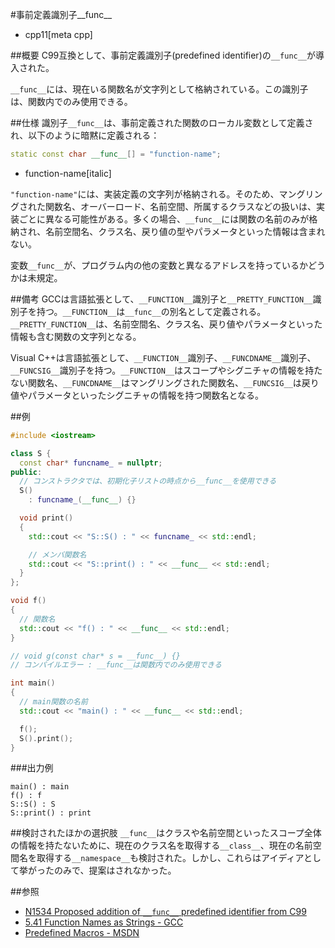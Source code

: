 #事前定義識別子\_\_func\_\_
* cpp11[meta cpp]

##概要
C99互換として、事前定義識別子(predefined identifier)の`__func__`が導入された。

`__func__`には、現在いる関数名が文字列として格納されている。この識別子は、関数内でのみ使用できる。


##仕様
識別子`__func__`は、事前定義された関数のローカル変数として定義され、以下のように暗黙に定義される：

```cpp
static const char __func__[] = "function-name";
```
* function-name[italic]

`"function-name"`には、実装定義の文字列が格納される。そのため、マングリングされた関数名、オーバーロード、名前空間、所属するクラスなどの扱いは、実装ごとに異なる可能性がある。多くの場合、`__func__`には関数の名前のみが格納され、名前空間名、クラス名、戻り値の型やパラメータといった情報は含まれない。


変数`__func__`が、プログラム内の他の変数と異なるアドレスを持っているかどうかは未規定。


##備考
GCCは言語拡張として、`__FUNCTION__`識別子と`__PRETTY_FUNCTION__`識別子を持つ。`__FUNCTION__`は`__func__`の別名として定義される。`__PRETTY_FUNCTION__`は、名前空間名、クラス名、戻り値やパラメータといった情報も含む関数の文字列となる。

Visual C++は言語拡張として、`__FUNCTION__`識別子、`__FUNCDNAME__`識別子、`__FUNCSIG__`識別子を持つ。`__FUNCTION__`はスコープやシグニチャの情報を持たない関数名、`__FUNCDNAME__`はマングリングされた関数名、`__FUNCSIG__`は戻り値やパラメータといったシグニチャの情報を持つ関数名となる。


##例
```cpp
#include <iostream>

class S {
  const char* funcname_ = nullptr;
public:
  // コンストラクタでは、初期化子リストの時点から__func__を使用できる
  S()
    : funcname_(__func__) {}

  void print()
  {
    std::cout << "S::S() : " << funcname_ << std::endl;

    // メンバ関数名
    std::cout << "S::print() : " << __func__ << std::endl;
  }
};

void f()
{
  // 関数名
  std::cout << "f() : " << __func__ << std::endl;
}

// void g(const char* s = __func__) {}
// コンパイルエラー : __func__は関数内でのみ使用できる

int main()
{
  // main関数の名前
  std::cout << "main() : " << __func__ << std::endl;

  f();
  S().print();
}
```

###出力例
```
main() : main
f() : f
S::S() : S
S::print() : print
```


##検討されたほかの選択肢
`__func__`はクラスや名前空間といったスコープ全体の情報を持たないために、現在のクラス名を取得する`__class__`、現在の名前空間名を取得する`__namespace__`も検討された。しかし、これらはアイディアとして挙がったのみで、提案はされなかった。


##参照
- [N1534 Proposed addition of `__func__` predefined identifier from C99](http://www.open-std.org/jtc1/sc22/wg21/docs/papers/2003/n1534.txt)
- [5.41 Function Names as Strings - GCC](https://gcc.gnu.org/onlinedocs/gcc-3.3.5/gcc/Function-Names.html)
- [Predefined Macros - MSDN](https://msdn.microsoft.com/library/b0084kay.aspx)

